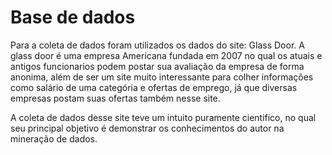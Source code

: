 <h1>Base de dados</h1>
<p> Para a coleta de dados foram utilizados os dados do site: Glass Door. A glass door é uma empresa Americana fundada em 2007 no qual os atuais e antigos funcionarios
podem postar sua avaliação da empresa de forma anonima, além de ser um site muito interessante para colher informações como salário de uma categória e ofertas de emprego,
já que diversas empresas postam suas ofertas também nesse site.</p>

<p> A coleta de dados desse site teve um intuito puramente cientifico, no qual seu principal objetivo é demonstrar os conhecimentos do autor na mineração de 
dados. </p>
